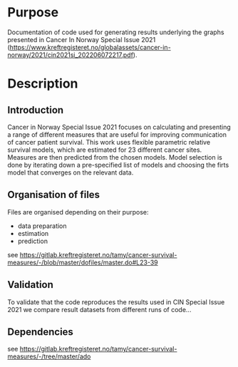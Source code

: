 # Purpose
Documentation of code used for generating results underlying the graphs presented in Cancer In Norway Special Issue 2021 (https://www.kreftregisteret.no/globalassets/cancer-in-norway/2021/cin2021si_202206072217.pdf).

# Description

## Introduction
Cancer in Norway Special Issue 2021 focuses on calculating and presenting a range of different measures that are useful for improving communication of cancer patient survival. This work uses flexible parametric relative survival models, which are estimated for 23 different cancer sites. Measures are then predicted from the chosen models. Model selection is done by iterating down a pre-specified list of models and choosing the firts model that converges on the relevant data. 

## Organisation of files
Files are organised depending on their purpose: 

* data preparation
* estimation
* prediction 

see https://gitlab.kreftregisteret.no/tamy/cancer-survival-measures/-/blob/master/dofiles/master.do#L23-39

## Validation
To validate that the code reproduces the results used in CIN Special Issue 2021 we compare result datasets from different runs of code... 

## Dependencies 

see https://gitlab.kreftregisteret.no/tamy/cancer-survival-measures/-/tree/master/ado
